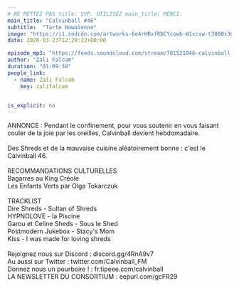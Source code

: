 ```yaml
---
# NE METTEZ PAS title: SVP. UTILISEZ main_title: MERCI.
main_title: "Calvinball #46"
subtitle:  "Tarte Hawaïenne"
image: "https://i1.sndcdn.com/artworks-6e4rHRxfRDCYcowb-W1xcvw-t3000x3000.jpg"
date: 2020-03-23T12:29:22+00:00

episode_mp3: "https://feeds.soundcloud.com/stream/781521046-calvinball-radio-calvinball-46-tarte-hawaienne.mp3"
author: "Zali Falcam"
duration: "01:09:30"
people_link: 
  - name: Zali Falcam
    key: zalifalcam


is_explicit: no
---
```


<PodcastHeader/>

<!-- ECRIRE LA DESCRIPTION DE L'EPISODE SOUS CETTE LIGNE -->
ANNONCE : Pendant le confinement, pour vous soutenir en vous faisant couler de la joie par les oreilles, Calvinball devient hebdomadaire.<br><br>Des Shreds et de la mauvaise cuisine aléatoirement bonne : c'est le Calvinball 46.<br><br>RECOMMANDATIONS CULTURELLES<br>Bagarres au King Créole<br>Les Enfants Verts par Olga Tokarczuk<br><br>TRACKLIST<br>Dire Shreds - Sultan of Shreds<br>HYPNOLOVE - la Piscine<br>Garou et Celine Sheds - Sous le Shed<br>Postmodern Jukebox - Stacy's Mom<br>Kiss - I was made for loving shreds<br><br>Rejoignez nous sur Discord : discord.gg/4RnA9v7<br>Au aussi sur Twitter : twitter.com/Calvinball_FM<br>Donnez nous un pourboire ! : fr.tipeee.com/calvinball<br>LA NEWSLETTER DU CONSORTIUM : eepurl.com/gcFR29

